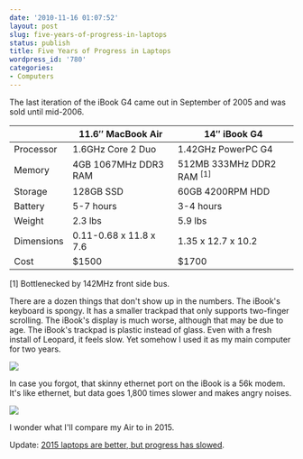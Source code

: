 ```yaml
---
date: '2010-11-16 01:07:52'
layout: post
slug: five-years-of-progress-in-laptops
status: publish
title: Five Years of Progress in Laptops
wordpress_id: '780'
categories:
- Computers
---
```


The last iteration of the iBook G4 came out in September of 2005 and was sold until mid-2006. 

<table>
  <thead>
    <th></th>
    <th>11.6″ MacBook Air</th>
    <th>14″ iBook G4</th>
  </thead>
  <tbody>
    <tr>
      <td>Processor</td>
      <td>1.6GHz Core 2 Duo</td>
      <td>1.42GHz PowerPC G4</td>
    </tr>
    <tr>
      <td>Memory</td>
      <td>4GB 1067MHz DDR3 RAM</td>
      <td>512MB 333MHz DDR2 RAM <sup>[1]</sup></td>
    </tr>
    <tr>
      <td>Storage</td>
      <td>128GB SSD</td>
      <td>60GB 4200RPM HDD</td>
    </tr>
    <tr>
      <td>Battery</td>
      <td>5-7 hours</td>
      <td>3-4 hours</td>
    </tr>
    <tr>
      <td>Weight</td>
      <td>2.3 lbs</td>
      <td>5.9 lbs</td>
    </tr>
    <tr>
      <td>Dimensions</td>
      <td>0.11-0.68 x 11.8 x 7.6</td>
      <td>1.35 x 12.7 x 10.2</td>
    </tr>
    <tr>
      <td>Cost</td>
      <td>$1500</td>
      <td>$1700</td>
    </tr>
  </tbody>
</table>


\[1\] Bottlenecked by 142MHz front side bus.

There are a dozen things that don't show up in the numbers. The iBook's keyboard is spongy. It has a smaller trackpad that only supports two-finger scrolling. The iBook's display is much worse, although that may be due to age. The iBook's trackpad is plastic instead of glass. Even with a fresh install of Leopard, it feels slow. Yet somehow I used it as my main computer for two years.

[![](/images/air_ibook2-500x332.jpg)](/images/air_ibook2.jpg)

In case you forgot, that skinny ethernet port on the iBook is a 56k modem. It's like ethernet, but data goes 1,800 times slower and makes angry noises.

[![](/images/air_ibook-500x250.jpg)](/images/air_ibook.jpg)

I wonder what I'll compare my Air to in 2015.

Update: <a href="{% post_url 2015-01-03-ten-years-of-progress-in-laptops %}">2015 laptops are better, but progress has slowed</a>.
